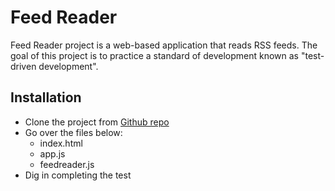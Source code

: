 # Feed Reader

Feed Reader project is a web-based application that reads RSS feeds. The goal of this project is to practice a standard of development known as "test-driven development".

## Installation
* Clone the project from [Github repo](https://github.com/udacity/frontend-nanodegree-feedreader)
* Go over the files below:
  - index.html
  - app.js
  - feedreader.js
* Dig in completing the test
